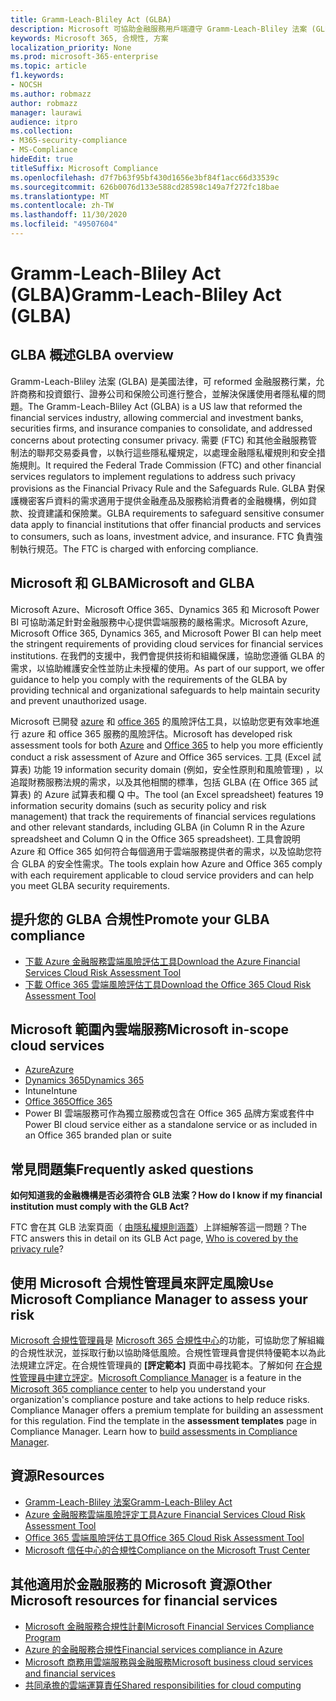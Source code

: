 ```yaml
---
title: Gramm-Leach-Bliley Act (GLBA)
description: Microsoft 可協助金融服務用戶端遵守 Gramm-Leach-Bliley 法案 (GLBA) 的隱私權和安全性需求。
keywords: Microsoft 365, 合規性, 方案
localization_priority: None
ms.prod: microsoft-365-enterprise
ms.topic: article
f1.keywords:
- NOCSH
ms.author: robmazz
author: robmazz
manager: laurawi
audience: itpro
ms.collection:
- M365-security-compliance
- MS-Compliance
hideEdit: true
titleSuffix: Microsoft Compliance
ms.openlocfilehash: d7f7b63f95bf430d1656e3bf84f1acc66d33539c
ms.sourcegitcommit: 626b0076d133e588cd28598c149a7f272fc18bae
ms.translationtype: MT
ms.contentlocale: zh-TW
ms.lasthandoff: 11/30/2020
ms.locfileid: "49507604"
---
```

# <a name="gramm-leach-bliley-act-glba"></a><span data-ttu-id="65c26-104">Gramm-Leach-Bliley Act (GLBA)</span><span class="sxs-lookup"><span data-stu-id="65c26-104">Gramm-Leach-Bliley Act (GLBA)</span></span>

## <a name="glba-overview"></a><span data-ttu-id="65c26-105">GLBA 概述</span><span class="sxs-lookup"><span data-stu-id="65c26-105">GLBA overview</span></span>

<span data-ttu-id="65c26-106">Gramm-Leach-Bliley 法案 (GLBA) 是美國法律，可 reformed 金融服務行業，允許商務和投資銀行、證券公司和保險公司進行整合，並解決保護使用者隱私權的問題。</span><span class="sxs-lookup"><span data-stu-id="65c26-106">The Gramm-Leach-Bliley Act (GLBA) is a US law that reformed the financial services industry, allowing commercial and investment banks, securities firms, and insurance companies to consolidate, and addressed concerns about protecting consumer privacy.</span></span> <span data-ttu-id="65c26-107">需要 (FTC) 和其他金融服務管制法的聯邦交易委員會，以執行這些隱私權規定，以處理金融隱私權規則和安全措施規則。</span><span class="sxs-lookup"><span data-stu-id="65c26-107">It required the Federal Trade Commission (FTC) and other financial services regulators to implement regulations to address such privacy provisions as the Financial Privacy Rule and the Safeguards Rule.</span></span> <span data-ttu-id="65c26-108">GLBA 對保護機密客戶資料的需求適用于提供金融產品及服務給消費者的金融機構，例如貸款、投資建議和保險業。</span><span class="sxs-lookup"><span data-stu-id="65c26-108">GLBA requirements to safeguard sensitive consumer data apply to financial institutions that offer financial products and services to consumers, such as loans, investment advice, and insurance.</span></span> <span data-ttu-id="65c26-109">FTC 負責強制執行規范。</span><span class="sxs-lookup"><span data-stu-id="65c26-109">The FTC is charged with enforcing compliance.</span></span>

## <a name="microsoft-and-glba"></a><span data-ttu-id="65c26-110">Microsoft 和 GLBA</span><span class="sxs-lookup"><span data-stu-id="65c26-110">Microsoft and GLBA</span></span>

<span data-ttu-id="65c26-111">Microsoft Azure、Microsoft Office 365、Dynamics 365 和 Microsoft Power BI 可協助滿足針對金融服務中心提供雲端服務的嚴格需求。</span><span class="sxs-lookup"><span data-stu-id="65c26-111">Microsoft Azure, Microsoft Office 365, Dynamics 365, and Microsoft Power BI can help meet the stringent requirements of providing cloud services for financial services institutions.</span></span> <span data-ttu-id="65c26-112">在我們的支援中，我們會提供技術和組織保護，協助您遵循 GLBA 的需求，以協助維護安全性並防止未授權的使用。</span><span class="sxs-lookup"><span data-stu-id="65c26-112">As part of our support, we offer guidance to help you comply with the requirements of the GLBA by providing technical and organizational safeguards to help maintain security and prevent unauthorized usage.</span></span>

<span data-ttu-id="65c26-113">Microsoft 已開發 [azure](https://servicetrust.microsoft.com/ViewPage/TrustDocuments?command=Download&downloadType=Document&downloadId=6b218946-c235-4234-9beb-d557e39a3f44&docTab=6d000410-c9e9-11e7-9a91-892aae8839ad_Compliance_Guides) 和 [office 365](https://servicetrust.microsoft.com/ViewPage/TrustDocuments?command=Download&downloadType=Document&downloadId=55702ffd-c35a-4619-8722-ab71c0c02002&docTab=6d000410-c9e9-11e7-9a91-892aae8839ad_Compliance_Guides) 的風險評估工具，以協助您更有效率地進行 azure 和 office 365 服務的風險評估。</span><span class="sxs-lookup"><span data-stu-id="65c26-113">Microsoft has developed risk assessment tools for both [Azure](https://servicetrust.microsoft.com/ViewPage/TrustDocuments?command=Download&downloadType=Document&downloadId=6b218946-c235-4234-9beb-d557e39a3f44&docTab=6d000410-c9e9-11e7-9a91-892aae8839ad_Compliance_Guides) and [Office 365](https://servicetrust.microsoft.com/ViewPage/TrustDocuments?command=Download&downloadType=Document&downloadId=55702ffd-c35a-4619-8722-ab71c0c02002&docTab=6d000410-c9e9-11e7-9a91-892aae8839ad_Compliance_Guides) to help you more efficiently conduct a risk assessment of Azure and Office 365 services.</span></span> <span data-ttu-id="65c26-114">工具 (Excel 試算表) 功能 19 information security domain (例如，安全性原則和風險管理) ，以追蹤財務服務法規的需求，以及其他相關的標準，包括 GLBA (在 Office 365 試算表) 的 Azure 試算表和欄 Q 中。</span><span class="sxs-lookup"><span data-stu-id="65c26-114">The tool (an Excel spreadsheet) features 19 information security domains (such as security policy and risk management) that track the requirements of financial services regulations and other relevant standards, including GLBA (in Column R in the Azure spreadsheet and Column Q in the Office 365 spreadsheet).</span></span> <span data-ttu-id="65c26-115">工具會說明 Azure 和 Office 365 如何符合每個適用于雲端服務提供者的需求，以及協助您符合 GLBA 的安全性需求。</span><span class="sxs-lookup"><span data-stu-id="65c26-115">The tools explain how Azure and Office 365 comply with each requirement applicable to cloud service providers and can help you meet GLBA security requirements.</span></span>

## <a name="promote-your-glba-compliance"></a><span data-ttu-id="65c26-116">提升您的 GLBA 合規性</span><span class="sxs-lookup"><span data-stu-id="65c26-116">Promote your GLBA compliance</span></span>

- [<span data-ttu-id="65c26-117">下載 Azure 金融服務雲端風險評估工具</span><span class="sxs-lookup"><span data-stu-id="65c26-117">Download the Azure Financial Services Cloud Risk Assessment Tool</span></span>](https://servicetrust.microsoft.com/ViewPage/TrustDocuments?command=Download&downloadType=Document&downloadId=6b218946-c235-4234-9beb-d557e39a3f44&docTab=6d000410-c9e9-11e7-9a91-892aae8839ad_Compliance_Guides)
- [<span data-ttu-id="65c26-118">下載 Office 365 雲端風險評估工具</span><span class="sxs-lookup"><span data-stu-id="65c26-118">Download the Office 365 Cloud Risk Assessment Tool</span></span>](https://servicetrust.microsoft.com/ViewPage/TrustDocuments?command=Download&downloadType=Document&downloadId=55702ffd-c35a-4619-8722-ab71c0c02002&docTab=6d000410-c9e9-11e7-9a91-892aae8839ad_Compliance_Guides)

## <a name="microsoft-in-scope-cloud-services"></a><span data-ttu-id="65c26-119">Microsoft 範圍內雲端服務</span><span class="sxs-lookup"><span data-stu-id="65c26-119">Microsoft in-scope cloud services</span></span>

- [<span data-ttu-id="65c26-120">Azure</span><span class="sxs-lookup"><span data-stu-id="65c26-120">Azure</span></span>](https://aka.ms/AzureCompliance)
- [<span data-ttu-id="65c26-121">Dynamics 365</span><span class="sxs-lookup"><span data-stu-id="65c26-121">Dynamics 365</span></span>](https://aka.ms/d365-compliance-list)
- <span data-ttu-id="65c26-122">Intune</span><span class="sxs-lookup"><span data-stu-id="65c26-122">Intune</span></span>
- [<span data-ttu-id="65c26-123">Office 365</span><span class="sxs-lookup"><span data-stu-id="65c26-123">Office 365</span></span>](https://go.microsoft.com/fwlink/p/?LinkID=2077751)
- <span data-ttu-id="65c26-124">Power BI 雲端服務可作為獨立服務或包含在 Office 365 品牌方案或套件中</span><span class="sxs-lookup"><span data-stu-id="65c26-124">Power BI cloud service either as a standalone service or as included in an Office 365 branded plan or suite</span></span>

## <a name="frequently-asked-questions"></a><span data-ttu-id="65c26-125">常見問題集</span><span class="sxs-lookup"><span data-stu-id="65c26-125">Frequently asked questions</span></span>

<span data-ttu-id="65c26-126">**如何知道我的金融機構是否必須符合 GLB 法案？**</span><span class="sxs-lookup"><span data-stu-id="65c26-126">**How do I know if my financial institution must comply with the GLB Act?**</span></span>

<span data-ttu-id="65c26-127">FTC 會在其 GLB 法案頁面（ [由隱私權規則涵蓋](https://www.ftc.gov/tips-advice/business-center/guidance/how-comply-privacy-consumer-financial-information-rule-gramm#whois)）上詳細解答這一問題？</span><span class="sxs-lookup"><span data-stu-id="65c26-127">The FTC answers this in detail on its GLB Act page, [Who is covered by the privacy rule](https://www.ftc.gov/tips-advice/business-center/guidance/how-comply-privacy-consumer-financial-information-rule-gramm#whois)?</span></span>

## <a name="use-microsoft-compliance-manager-to-assess-your-risk"></a><span data-ttu-id="65c26-128">使用 Microsoft 合規性管理員來評定風險</span><span class="sxs-lookup"><span data-stu-id="65c26-128">Use Microsoft Compliance Manager to assess your risk</span></span>

<span data-ttu-id="65c26-p104">[Microsoft 合規性管理員](https://docs.microsoft.com/microsoft-365/compliance/compliance-manager)是 [Microsoft 365 合規性中心](https://docs.microsoft.com/microsoft-365/compliance/microsoft-365-compliance-center)的功能，可協助您了解組織的合規性狀況，並採取行動以協助降低風險。合規性管理員會提供特優範本以為此法規建立評定。在合規性管理員的 **[評定範本]** 頁面中尋找範本。了解如何 [在合規性管理員中建立評定](https://docs.microsoft.com/microsoft-365/compliance/compliance-manager-assessments)。</span><span class="sxs-lookup"><span data-stu-id="65c26-p104">[Microsoft Compliance Manager](https://docs.microsoft.com/microsoft-365/compliance/compliance-manager) is a feature in the [Microsoft 365 compliance center](https://docs.microsoft.com/microsoft-365/compliance/microsoft-365-compliance-center) to help you understand your organization's compliance posture and take actions to help reduce risks. Compliance Manager offers a premium template for building an assessment for this regulation. Find the template in the **assessment templates** page in Compliance Manager. Learn how to [build assessments in Compliance Manager](https://docs.microsoft.com/microsoft-365/compliance/compliance-manager-assessments).</span></span>

## <a name="resources"></a><span data-ttu-id="65c26-133">資源</span><span class="sxs-lookup"><span data-stu-id="65c26-133">Resources</span></span>

- [<span data-ttu-id="65c26-134">Gramm-Leach-Bliley 法案</span><span class="sxs-lookup"><span data-stu-id="65c26-134">Gramm-Leach-Bliley Act</span></span>](https://www.ftc.gov/tips-advice/business-center/privacy-and-security/gramm-leach-bliley-act)
- [<span data-ttu-id="65c26-135">Azure 金融服務雲端風險評定工具</span><span class="sxs-lookup"><span data-stu-id="65c26-135">Azure Financial Services Cloud Risk Assessment Tool</span></span>](https://servicetrust.microsoft.com/ViewPage/TrustDocuments?command=Download&downloadType=Document&downloadId=6b218946-c235-4234-9beb-d557e39a3f44&docTab=6d000410-c9e9-11e7-9a91-892aae8839ad_Compliance_Guides)
- [<span data-ttu-id="65c26-136">Office 365 雲端風險評估工具</span><span class="sxs-lookup"><span data-stu-id="65c26-136">Office 365 Cloud Risk Assessment Tool</span></span>](https://servicetrust.microsoft.com/ViewPage/TrustDocuments?command=Download&downloadType=Document&downloadId=55702ffd-c35a-4619-8722-ab71c0c02002&docTab=6d000410-c9e9-11e7-9a91-892aae8839ad_Compliance_Guides)
- [<span data-ttu-id="65c26-137">Microsoft 信任中心的合規性</span><span class="sxs-lookup"><span data-stu-id="65c26-137">Compliance on the Microsoft Trust Center</span></span>](https://www.microsoft.com/trust-center/compliance/compliance-overview)

## <a name="other-microsoft-resources-for-financial-services"></a><span data-ttu-id="65c26-138">其他適用於金融服務的 Microsoft 資源</span><span class="sxs-lookup"><span data-stu-id="65c26-138">Other Microsoft resources for financial services</span></span>

- [<span data-ttu-id="65c26-139">Microsoft 金融服務合規性計劃</span><span class="sxs-lookup"><span data-stu-id="65c26-139">Microsoft Financial Services Compliance Program</span></span>](https://www.microsoft.com/download/details.aspx?id=55332)
- [<span data-ttu-id="65c26-140">Azure 的金融服務合規性</span><span class="sxs-lookup"><span data-stu-id="65c26-140">Financial services compliance in Azure</span></span>](https://azure.microsoft.com/resources/videos/azurecon-2015-financial-services-compliance-in-azure/)
- [<span data-ttu-id="65c26-141">Microsoft 商務用雲端服務與金融服務</span><span class="sxs-lookup"><span data-stu-id="65c26-141">Microsoft business cloud services and financial services</span></span>](https://www.microsoft.com/trustcenter/cloudservices/financialservices)
- [<span data-ttu-id="65c26-142">共同承擔的雲端運算責任</span><span class="sxs-lookup"><span data-stu-id="65c26-142">Shared responsibilities for cloud computing</span></span>](https://aka.ms/sharedresponsibility)
